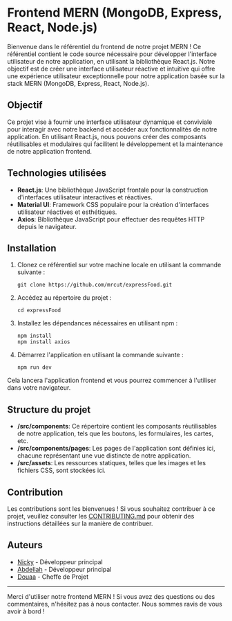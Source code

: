 # Frontend MERN (MongoDB, Express, React, Node.js)

Bienvenue dans le référentiel du frontend de notre projet MERN ! Ce référentiel contient le code source nécessaire pour développer l'interface utilisateur de notre application, en utilisant la bibliothèque React.js. Notre objectif est de créer une interface utilisateur réactive et intuitive qui offre une expérience utilisateur exceptionnelle pour notre application basée sur la stack MERN (MongoDB, Express, React, Node.js).

## Objectif

Ce projet vise à fournir une interface utilisateur dynamique et conviviale pour interagir avec notre backend et accéder aux fonctionnalités de notre application. En utilisant React.js, nous pouvons créer des composants réutilisables et modulaires qui facilitent le développement et la maintenance de notre application frontend.

## Technologies utilisées

- **React.js**: Une bibliothèque JavaScript frontale pour la construction d'interfaces utilisateur interactives et réactives.
- **Material UI**: Framework CSS populaire pour la création d'interfaces utilisateur réactives et esthétiques.
- **Axios**: Bibliothèque JavaScript pour effectuer des requêtes HTTP depuis le navigateur.

## Installation

1. Clonez ce référentiel sur votre machine locale en utilisant la commande suivante :

   ```
   git clone https://github.com/mrcut/expressFood.git
   ```

2. Accédez au répertoire du projet :

   ```
   cd expressFood
   ```

3. Installez les dépendances nécessaires en utilisant npm :

   ```
   npm install
   npm install axios
   
   ```

4. Démarrez l'application en utilisant la commande suivante :

   ```
   npm run dev
   ```

Cela lancera l'application frontend et vous pourrez commencer à l'utiliser dans votre navigateur.

## Structure du projet

- **/src/components**: Ce répertoire contient les composants réutilisables de notre application, tels que les boutons, les formulaires, les cartes, etc.
- **/src/components/pages**: Les pages de l'application sont définies ici, chacune représentant une vue distincte de notre application.
- **/src/assets**: Les ressources statiques, telles que les images et les fichiers CSS, sont stockées ici.

## Contribution

Les contributions sont les bienvenues ! Si vous souhaitez contribuer à ce projet, veuillez consulter les [CONTRIBUTING.md](CONTRIBUTING.md) pour obtenir des instructions détaillées sur la manière de contribuer.

## Auteurs

- [Nicky](https://github.com/Yikkmee) - Développeur principal
- [Abdellah](https://github.com/Mrcut) - Développeur principal
- [Douaa](https://github.com/Doua) - Cheffe de Projet



---
Merci d'utiliser notre frontend MERN ! Si vous avez des questions ou des commentaires, n'hésitez pas à nous contacter. Nous sommes ravis de vous avoir à bord !
